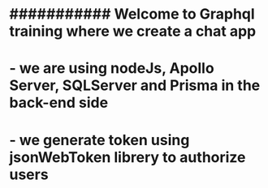 # ########### Welcome to Graphql training where we create a chat app

# - we are using nodeJs, Apollo Server, SQLServer and Prisma in the back-end side

# - we generate token using jsonWebToken librery to authorize users
